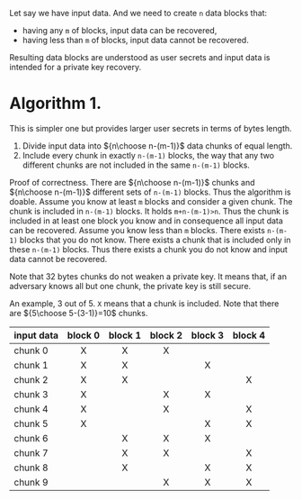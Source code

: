 Let say we have input data. And we need to create `n` data blocks that:
- having any `m` of blocks, input data can be recovered,
- having less than `m` of blocks, input data cannot be recovered.

Resulting data blocks are understood as user secrets and input data is intended for a private key recovery.

# Algorithm 1.

This is simpler one but provides larger user secrets in terms of bytes length.

1. Divide input data into ${n\choose n-(m-1)}$ data chunks of equal length.
2. Include every chunk in exactly `n-(m-1)` blocks, the way that any two different chunks are not included in the same `n-(m-1)` blocks.

Proof of correctness. 
There are ${n\choose n-(m-1)}$ chunks and ${n\choose n-(m-1)}$ different sets of `n-(m-1)` blocks.
Thus the algorithm is doable.
Assume you know at least `m` blocks and consider a given chunk. 
The chunk is included in `n-(m-1)` blocks. It holds `m+n-(m-1)>n`.
Thus the chunk is included in at least one block you know and in consequence all input data can be recovered.
Assume you know less than `m` blocks. 
There exists `n-(m-1)` blocks that you do not know. 
There exists a chunk that is included only in these `n-(m-1)` blocks.
Thus there exists a chunk you do not know and input data cannot be recovered.

Note that 32 bytes chunks do not weaken a private key. It means that, if an adversary knows all but one chunk, the private key is still secure.

An example, 3 out of 5. `X` means that a chunk is included. Note that there are ${5\choose 5-(3-1)}=10$ chunks.

| input data | block 0 | block 1 | block 2 | block 3 | block 4 |
|---|:---:|:---:|:---:|:---:|:---:|
| chunk 0 | X | X | X |   |   |
| chunk 1 | X | X |   | X |   |
| chunk 2 | X | X |   |   | X |
| chunk 3 | X |   | X | X |   |
| chunk 4 | X |   | X |   | X |
| chunk 5 | X |   |   | X | X |
| chunk 6 |   | X | X | X |   |
| chunk 7 |   | X | X |   | X |
| chunk 8 |   | X |   | X | X |
| chunk 9 |   |   | X | X | X |



